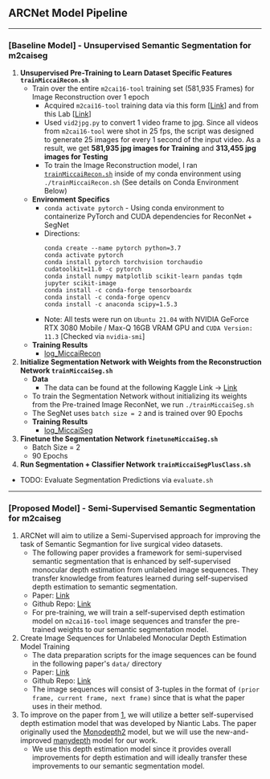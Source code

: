 ## ARCNet Model Pipeline

---

### [Baseline Model] - Unsupervised Semantic Segmentation for m2caiseg

1. **Unsupervised Pre-Training to Learn Dataset Specific Features `trainMiccaiRecon.sh`**
    - Train over the entire `m2cai16-tool` training set (581,935 Frames) for Image Reconstruction over 1 epoch
        - Acquired `m2cai16-tool` training data via this form [[Link](https://docs.google.com/forms/d/1RIHj5aenrA37fVWHi3SHmDeIp9Iaz8W302P8dbwI3Po/viewform?edit_requested=true)] and from this Lab [[Link](http://camma.u-strasbg.fr/datasets)]
        - Used `vid2jpg.py` to convert 1 video frame to jpg. Since all videos from `m2cai16-tool` were shot in 25 fps, the script was designed to generate 25 images for every 1 second of the input video. As a result, we get **581,935 jpg images for Training** and **313,455 jpg images for Testing**
        - To train the Image Reconstruction model, I ran [`trainMiccaiRecon.sh`](trainMiccaiRecon.sh) inside of my conda environment using `./trainMiccaiRecon.sh` (See details on Conda Environment Below)
    - **Environment Specifics**
        - `conda activate pytorch` - Using conda environment to containerize PyTorch and CUDA dependencies for ReconNet + SegNet
        - Directions:
            ```
            conda create --name pytorch python=3.7
            conda activate pytorch
            conda install pytorch torchvision torchaudio cudatoolkit=11.0 -c pytorch
            conda install numpy matplotlib scikit-learn pandas tqdm jupyter scikit-image
            conda install -c conda-forge tensorboardx
            conda install -c conda-forge opencv
            conda install -c anaconda scipy=1.5.3
            ```
        - Note: All tests were run on `Ubuntu 21.04` with NVIDIA GeForce RTX 3080 Mobile / Max-Q 16GB VRAM GPU and `CUDA Version: 11.3` [Checked via `nvidia-smi`]
    - **Training Results**
        - [log_MiccaiRecon](log_MiccaiRecon)
2. **Initialize Segmentation Network with Weights from the Reconstruction Network `trainMiccaiSeg.sh`**
    - **Data**
        - The data can be found at the following Kaggle Link -> [Link](https://www.kaggle.com/salmanmaq/m2caiseg)
    - To train the Segmentation Network without initializing its weights from the Pre-trained Image ReconNet, we run `./trainMiccaiSeg.sh`
    - The SegNet uses `batch size = 2` and is trained over 90 Epochs
    - **Training Results**
        - [log_MiccaiSeg](log_MiccaiSeg)
3. **Finetune the Segmentation Network `finetuneMiccaiSeg.sh`**
    - Batch Size = 2
    - 90 Epochs
4. **Run Segmentation + Classifier Network `trainMiccaiSegPlusClass.sh`**

* TODO: Evaluate Segmentation Predictions via `evaluate.sh`

---

### [Proposed Model] - Semi-Supervised Semantic Segmentation for m2caiseg
1. ARCNet will aim to utilize a Semi-Supervised approach for improving the task of Semantic Segmantion for live surgical video datasets.
    * The following paper provides a framework for semi-supervised semantic segmentation that is enhanced by self-supervised monocular depth estimation from unlabeled image sequences. They transfer knowledge from features learned during self-supervised depth estimation to semantic segmentation.
    * Paper: [Link](https://arxiv.org/abs/2012.10782)
    * Github Repo: [Link](https://github.com/lhoyer/improving_segmentation_with_selfsupervised_depth)
    * For pre-training, we will train a self-supervised depth estimation model on `m2cai16-tool` image sequences and transfer the pre-trained weights to our semantic segmentation model.
2. Create Image Sequences for Unlabeled Monocular Depth Estimation Model Training
    * The data preparation scripts for the image sequences can be found in the following paper's `data/` directory
    * Paper: [Link](https://people.eecs.berkeley.edu/~tinghuiz/projects/SfMLearner/)
    * Github Repo: [Link](https://github.com/tinghuiz/SfMLearner)
    * The image sequences will consist of 3-tuples in the format of `(prior frame, current frame, next frame)` since that is what the paper uses in their method.
3. To improve on the paper from [1](https://arxiv.org/abs/2012.10782), we will utilize a better self-supervised depth estimation model that was developed by Niantic Labs. The paper originally used the [Monodepth2](https://github.com/nianticlabs/monodepth2) model, but we will use the new-and-improved [manydepth](https://github.com/nianticlabs/manydepth) model for our work.
    * We use this depth estimation model since it provides overall improvements for depth estimation and will ideally transfer these improvements to our semantic segmentation model.